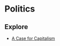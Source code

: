 # Politics
## Explore
- [A Case for Capitalism](https://pranigopu.github.io/philosophy/politics/case-for-capitalism.html)